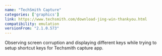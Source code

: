 ```yaml
---
name: "TechSmith Capture"
categories: ['graphics']
link: https://www.techsmith.com/download-jing-win-thankyou.html
compatibility: emulation
versionFrom: "2.1.0.573"
---
```


Observing screen corruption and displaying different keys while trying to setup shortcut keys for Techsmith capture app.
